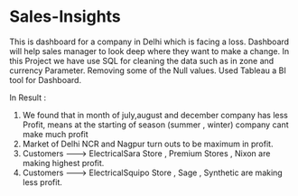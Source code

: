 # Sales-Insights
This is dashboard for a company in Delhi which is facing a loss.
Dashboard will help sales manager to look deep where they want to make a change.
In this Project we have use SQL for cleaning the data such as in zone and currency Parameter.
Removing some of the Null values.
Used Tableau a BI tool for Dashboard.

In Result : 

1.   We found that in month of july,august and december company has less Profit,
     means at the starting of season (summer , winter) company cant make much profit
2.   Market of Delhi NCR and Nagpur turn outs to be maximum in profit.
3.   Customers ---> ElectricalSara Store , Premium Stores , Nixon are making highest profit.
4.   Customers ---> ElectricalSquipo Store , Sage , Synthetic are making less profit.

